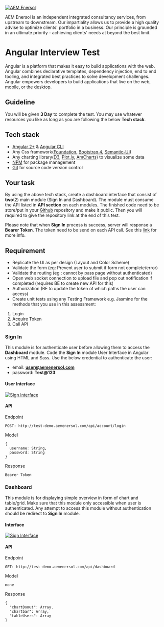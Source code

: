 [![AEM Enersol](http://i0.wp.com/aemenersol.com/wp-content/uploads/2015/12/Logo-AEM-for-MegaProject-Final.png?fit=290%2C129)](http://aemenersol.com)

AEM Enersol is an independent integrated consultancy services, from upstream to downstream. Our impartiality allows us to provide a high quality advise to optimize clients' portfolio in a business. Our principle is grounded in an ultimate priority - achieving clients' needs at beyond the best limit.

# Angular Interview Test

Angular is a platform that makes it easy to build applications with the web. Angular combines declarative templates, dependency injection, end to end tooling, and integrated best practices to solve development challenges. Angular empowers developers to build applications that live on the web, mobile, or the desktop.

## Guideline

You will be given **3 Day** to complete the test. You may use whatever resources you like as long as you are following the below **Tech stack**.

## Tech stack
   - [Angular 2+](https://angular.io/) & [Angular CLI](https://cli.angular.io/)
   - Any Css framework([Foundation](http://foundation.zurb.com/), [Bootstrap 4](https://getbootstrap.com/docs/4.0/getting-started/introduction/), [Semantic-UI](http://semantic-ui.com/))
   - Any charting library([D3](https://d3js.org/), [Plot.ly](https://plot.ly/), [AmCharts](https://www.amcharts.com/)) to visualize some data
   - [NPM](https://www.npmjs.com/) for package management
   - [Git](https://git-scm.com/) for source code version control

## Your task

By using the above tech stack, create a dashboard interface that consist of **two**(2) main module (Sign In and Dashboard). The module must consume the API listed in **API section** on each modules. The finished code need to be store/put in your [Github](http://github.com) repository and make it public. Then you will required to give the repository link at the end of this test.

Please note that when **Sign In** process is success, server will response a **Bearer Token**. The token need to be send on each API call. See this [link](https://stackoverflow.com/questions/52468071/how-to-send-jwt-token-as-authorization-header-in-angular-6?answertab=votes#tab-top) for more info.

## Requirement
   - Replicate the UI as per design (Layout and Color Scheme)
   - Validate the form (eg: Prevent user to submit if form not complete/error)
   - Validate the routing (eg : cannot by pass page without authenticated)
   - Open web socket connection to upload file and pop out notification if completed (requires BE to create new API for this)
   - Authorization (BE to update the token of which paths the user can access)
   - Create unit tests using any Testing Framework e.g. Jasmine for the methods that you use in this assessment:
  1. Login
  2. Acquire Token
  3. Call API



### Sign In

This module is for authenticate user before allowing them to access the **Dashboard** module. Code the **Sign In** module User Interface in Angular using HTML and Sass. Use the below credential to authenticate the user:
  - email: **user@aemenersol.com**
  - password: **Test@123**

#### User Interface

[![Sign Interface](src/assets/img/signin.png)]()

#### API

Endpoint
```
POST: http://test-demo.aemenersol.com/api/account/login
```
Model
```
{
  username: String,
  password: String
}
 ```
Response
```
Bearer Token
```

### Dashboard

This module is for displaying simple overview in form of chart and table/grid. Make sure that this module only accessible when user is authenticated. Any attempt to access this module without authentication should be redirect to **Sign In** module.

#### Interface

[![Sign Interface](src/assets/img/dashboard.png)]()

#### API

Endpoint
```
GET: http://test-demo.aemenersol.com/api/dashboard
```
Model
```
none
```
Response
```
{
  "chartDonut": Array,
  "chartbar": Array,
  "tableUsers": Array
}
 ```

